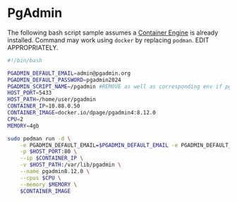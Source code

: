 # PgAdmin

The following bash script sample assumes a [Container Engine](../docs/setup/README.md) is already installed. Command may work using `docker` by replacing `podman`. EDIT APPROPRIATELY.

```sh
#!/bin/bash

PGADMIN_DEFAULT_EMAIL=admin@pgadmin.org
PGADMIN_DEFAULT_PASSWORD=pgadmin2024
PGADMIN_SCRIPT_NAME=/pgadmin #REMOVE as well as corresponding env if pgadmin will not be hosted on a subpath
HOST_PORT=5433
HOST_PATH=/home/user/pgadmin
CONTAINER_IP=10.88.0.50
CONTAINER_IMAGE=docker.io/dpage/pgadmin4:8.12.0
CPU=2
MEMORY=4gb

sudo podman run -d \
    -e PGADMIN_DEFAULT_EMAIL=$PGADMIN_DEFAULT_EMAIL -e PGADMIN_DEFAULT_PASSWORD=$PGADMIN_DEFAULT_PASSWORD -e SCRIPT_NAME=$PGADMIN_SCRIPT_NAME \
    -p $HOST_PORT:80 \
    --ip $CONTAINER_IP \
    -v $HOST_PATH:/var/lib/pgadmin \
    --name pgadmin8.12.0 \
    --cpus $CPU \
    --memory $MEMORY \
    $CONTAINER_IMAGE
```